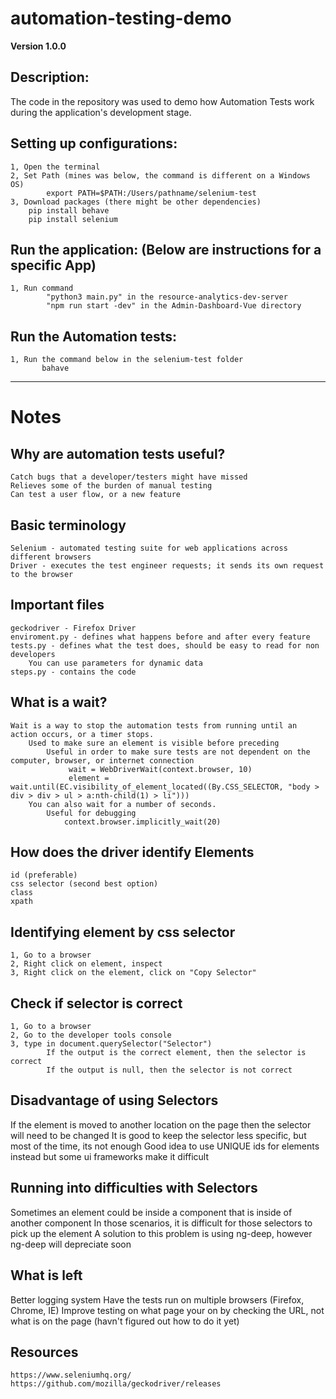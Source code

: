 # automation-testing-demo
**Version 1.0.0**

## Description:
The code in the repository was used to demo how Automation Tests work during the application's development stage.

## Setting up configurations:
    1, Open the terminal
    2, Set Path (mines was below, the command is different on a Windows OS)
            export PATH=$PATH:/Users/pathname/selenium-test
    3, Download packages (there might be other dependencies)
        pip install behave
        pip install selenium

## Run the application: (Below are instructions for a specific App)
    1, Run command
            "python3 main.py" in the resource-analytics-dev-server
            "npm run start -dev" in the Admin-Dashboard-Vue directory

## Run the Automation tests:
    1, Run the command below in the selenium-test folder
           bahave

-----------------------------------------------------------
# Notes
## Why are automation tests useful?
    Catch bugs that a developer/testers might have missed
    Relieves some of the burden of manual testing
    Can test a user flow, or a new feature

## Basic terminology
    Selenium - automated testing suite for web applications across different browsers
    Driver - executes the test engineer requests; it sends its own request to the browser

## Important files
    geckodriver - Firefox Driver
    enviroment.py - defines what happens before and after every feature
    tests.py - defines what the test does, should be easy to read for non developers
        You can use parameters for dynamic data
    steps.py - contains the code

## What is a wait?
    Wait is a way to stop the automation tests from running until an action occurs, or a timer stops.
        Used to make sure an element is visible before preceding
            Useful in order to make sure tests are not dependent on the computer, browser, or internet connection
                 wait = WebDriverWait(context.browser, 10)
                 element = wait.until(EC.visibility_of_element_located((By.CSS_SELECTOR, "body > div > div > ul > a:nth-child(1) > li")))
        You can also wait for a number of seconds.
            Useful for debugging
                context.browser.implicitly_wait(20)

## How does the driver identify Elements
    id (preferable)
    css selector (second best option)
    class
    xpath

## Identifying element by css selector
    1, Go to a browser
    2, Right click on element, inspect
    3, Right click on the element, click on "Copy Selector"

## Check if selector is correct
    1, Go to a browser
    2, Go to the developer tools console
    3, type in document.querySelector("Selector")
            If the output is the correct element, then the selector is correct
            If the output is null, then the selector is not correct

## Disadvantage of using Selectors
If the element is moved to another location on the page then the selector will need to be changed
It is good to keep the selector less specific, but most of the time, its not enough
Good idea to use UNIQUE ids for elements instead but some ui frameworks make it difficult

## Running into difficulties with Selectors
Sometimes an element could be inside a component that is inside of another component
In those scenarios, it is difficult for those selectors to pick up the element
A solution to this problem is using ng-deep, however ng-deep will depreciate soon

## What is left
Better logging system
Have the tests run on multiple browsers (Firefox, Chrome, IE)
Improve testing on what page your on by checking the URL, not what is on the page (havn't figured out how to do it yet)

## Resources
    https://www.seleniumhq.org/
    https://github.com/mozilla/geckodriver/releases